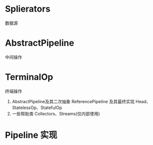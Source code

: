 # Splierators
数据源
# AbstractPipeline
中间操作

# TerminalOp
终端操作

1. AbstractPipeline及其二次抽象 ReferencePipeline 及其最终实现 Head、StatelessOp、StatefulOp
2. 一些帮助类 Collectors、Streams(仅内部使用)

# Pipeline 实现